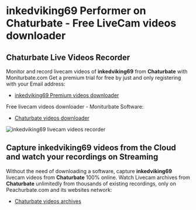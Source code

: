 # inkedviking69 Performer on Chaturbate - Free LiveCam videos downloader

## Chaturbate Live Videos Recorder

Monitor and record livecam videos of **inkedviking69** from **Chaturbate** with Moniturbate.com
Get a premium trial for free by just and only registering with your Email address:
* [inkedviking69 Premium videos downloader](https://moniturbate.com/request-demo-licence-key.html)

Free livecam videos downloader - Moniturbate Software:
* [Chaturbate videos downloader](https://moniturbate.com/moniturbate-download-software.html)

![inkedviking69 livecam videos recorder](https://peachurnet.com/templates/moniturbate-software.png)


## Capture inkedviking69 videos from the Cloud and watch your recordings on Streaming

Without the need of downloading a software, capture **inkedviking69** livecam videos from **Chaturbate** 100% online.
Watch Livecam archives from **Chaturbate** unlimitedly from thousands of existing recordings, only on Peachurbate.com and its websites network:
* [Chaturbate videos archives](https://peachurnet.com/)